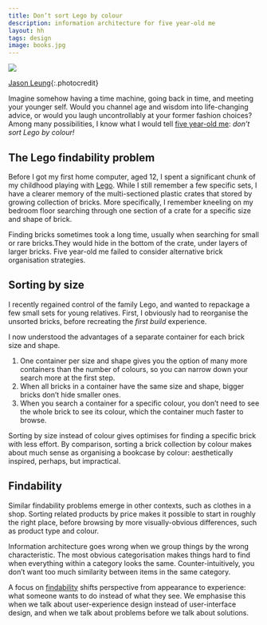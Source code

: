 ```yaml
---
title: Don’t sort Lego by colour
description: information architecture for five year-old me
layout: hh
tags: design
image: books.jpg
---
```


![](books.jpg)

[Jason Leung](https://unsplash.com/photos/D4YrzSwyIEc){:.photocredit}

Imagine somehow having a time machine, going back in time, and meeting your younger self.
Would you channel age and wisdom into life-changing advice,
or would you laugh uncontrollably at your former fashion choices?
Among many possibilities, I know what I would tell
[five year-old me](https://hilton.org.uk/picture/photo/england/peter_aged_five.jpeg):
*don’t sort Lego by colour!*

## The Lego findability problem

Before I got my first home computer, aged 12, I spent a significant chunk of my childhood playing with
[Lego](https://en.wikipedia.org/wiki/Lego).
While I still remember a few specific sets,
I have a clearer memory of the multi-sectioned plastic crates that stored by growing collection of bricks.
More specifically, I remember kneeling on my bedroom floor searching through one section of a crate for a specific size and shape of brick.

Finding bricks sometimes took a long time, usually when searching for small or rare bricks.They would hide in the bottom of the crate, under layers of larger bricks.
Five year-old me failed to consider alternative brick organisation strategies.

## Sorting by size

I recently regained control of the family Lego,
and wanted to repackage a few small sets for young relatives.
First, I obviously had to reorganise the unsorted bricks, before recreating the _first build_ experience.

I now understood the advantages of a separate container for each brick size and shape.

1. One container per size and shape gives you the option of many more containers than the number of colours, so you can narrow down your search more at the first step.
2. When all bricks in a container have the same size and shape, bigger bricks don’t hide smaller ones.
3. When you search a container for a specific colour, you don’t need to see the whole brick to see its colour, which the container much faster to browse.

Sorting by size instead of colour gives optimises for finding a specific brick with less effort.
By comparison, sorting a brick collection by colour makes about much sense as organising a bookcase by colour:
aesthetically inspired, perhaps, but impractical.

## Findability

Similar findability problems emerge in other contexts, such as clothes in a shop.
Sorting related products by price makes it possible to start in roughly the right place,
before browsing by more visually-obvious differences, such as product type and colour.

Information architecture goes wrong when we group things by the wrong characteristic.
The most obvious categorisation makes things hard to find
when everything within a category looks the same.
Counter-intuitively, you don’t want too much similarity between items in the same category.

A focus on [findability](https://en.wikipedia.org/wiki/Findability)
shifts perspective from appearance to experience:
what someone wants to do instead of what they see.
We emphasise this when we talk about user-experience design instead of user-interface design,
and when we talk about problems before we talk about solutions.
